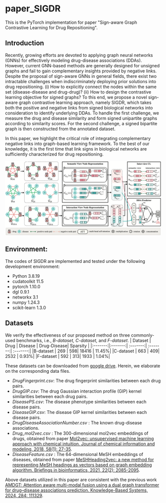 # paper_SIGDR

This is the PyTorch implementation for paper "Sign-aware Graph Contrastive Learning for Drug Repositioning".

## Introduction

Recently, growing efforts are devoted to applying graph neural networks (GNNs) for effectively modeling drug-disease associations (DDAs). However, current GNN-based methods are generally designed for unsigned graphs and fail to gain complementary insights provided by negative links. Despite the proposal of sign-aware GNNs in general fields, there exist two intractable challenges when indiscriminately deploying prior solutions into drug repositioning. (i) How to explicitly connect the nodes within the same set (disease-disease and drug-drug)? (ii) How to design the contrastive learning objective for signed graphs? To this end, we propose a novel sign-aware graph contrastive learning approach, namely SIGDR, which takes both the positive and negative links from signed biological networks into consideration to identify underlying DDAs. To handle the first challenge, we measure the drug and disease similarity and form signed unipartite graphs according to similarity scores. For the second challenge, a signed bipartite graph is then constructed from the annotated dataset. 

In this paper, we highlight the critical role of integrating complementary negative links into graph-based learning framework. To the best of our knowledge, it is the first time that link signs in biological networks are sufficiently characterized for drug repositioning.

<img src='SIGDR.png'>

## Environment:
The codes of SIGDR are implemented and tested under the following development environment:
-  Python 3.8.19
-  cudatoolkit 11.5
-  pytorch 1.10.0
-  dgl 0.9.1
-  networkx 3.1
-  numpy 1.24.3
-  scikit-learn 1.3.0

## Datasets
We verify the effectiveness of our proposed method on three commonly-used benchmarks, i.e., <i>B-dataset, C-dataset, </i>and <i>F-dataset</i>.
| Dataset |  Drug |  Disease |  Drug-Disease| Sparsity |
|:-------:|:-------:| :-------:| :-------:| :-------:|
|B-dataset   | $269$ | $598$| $18416$ | $11.45\%$|
|C-dataset   | $663$ | $409$| $2532$  | $0.93\%$|
|F-dataset   | $592$ | $313$| $1933$  | $1.04\%$|

These datasets can be downloaded from [google drive](https://drive.google.com/drive/folders/1w9orlSgM_HlwGwaVWPLYgRqbjdQc7RCv). Herein, we elaborate on the corresponding data files.
- <i>DrugFingerprint.csv</i>: The drug fingerprint similarities between each drug pairs.
- <i>DrugGIP.csv</i>: The drug Gaussian interaction profile (GIP) kernel similarities between each drug pairs.
- <i>DiseasePS.csv</i>: The disease phenotype similarities between each disease pairs.
- <i>DiseaseGIP.csv</i>: The disease GIP kernel similarities between each disease pairs.
- <i> DrugDiseaseAssociationNumber.csv </i>: The known drug-disease associations.
- <i> Drug_mol2vec.csv </i>: The 300-dimensional mol2vec embeddings of drugs, obtained from paper [Mol2vec: unsupervised machine learning approach with chemical intuition. Journal of chemical information and modeling, 2018, 58(1): 27-35](https://pubmed.ncbi.nlm.nih.gov/29268609/).
- <i> DiseaseFeature.csv </i>: The 64-dimensional MeSH embeddings of diseases, obtained from paper [MeSHHeading2vec: a new method for representing MeSH headings as vectors based on graph embedding algorithm. Briefings in bioinformatics, 2021, 22(2): 2085-2095](https://academic.oup.com/bib/article/22/2/2085/5813844).

Above datasets utilized in this paper are consistent with the previous work [AMDGT: Attention aware multi-modal fusion using a dual graph transformer for drug–disease associations prediction. Knowledge-Based Systems, 2024, 284: 111329](https://github.com/JK-Liu7/AMDGT).

